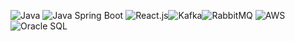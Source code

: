 ![Java](https://img.shields.io/badge/Java-%23F80000.svg?&style=for-the-badge&logo=java&logoColor=white) ![Java Spring Boot](https://img.shields.io/badge/Java%20Spring%20Boot-%236DB33F.svg?&style=for-the-badge&logo=spring&logoColor=white) ![React.js](https://img.shields.io/badge/React-%2361DAFB.svg?&style=for-the-badge&logo=react&logoColor=black)![Kafka](https://img.shields.io/badge/Apache%20Kafka-%231CCCE5.svg?&style=for-the-badge&logo=apachekafka&logoColor=white)![RabbitMQ](https://img.shields.io/badge/RabbitMQ-%23FF6600.svg?&style=for-the-badge&logo=rabbitmq&logoColor=white) ![AWS](https://img.shields.io/badge/AWS-%23232F3E.svg?&style=for-the-badge&logo=amazonaws&logoColor=white) ![Oracle SQL](https://img.shields.io/badge/Oracle%20SQL-%23F80000.svg?&style=for-the-badge&logo=oracle&logoColor=white)


